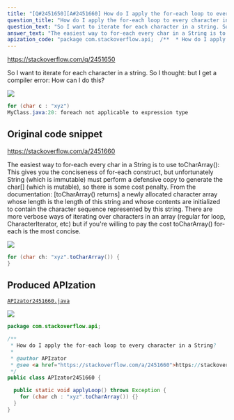 ```yaml
---
title: "[Q#2451650][A#2451660] How do I apply the for-each loop to every character in a String?"
question_title: "How do I apply the for-each loop to every character in a String?"
question_text: "So I want to iterate for each character in a string. So I thought: but I get a compiler error: How can I do this?"
answer_text: "The easiest way to for-each every char in a String is to use toCharArray(): This gives you the conciseness of for-each construct, but unfortunately String (which is immutable) must perform a defensive copy to generate the char[] (which is mutable), so there is some cost penalty. From the documentation: [toCharArray() returns] a newly allocated character array whose length is the length of this string and whose contents are initialized to contain the character sequence represented by this string. There are more verbose ways of iterating over characters in an array (regular for loop, CharacterIterator, etc) but if you're willing to pay the cost toCharArray() for-each is the most concise."
apization_code: "package com.stackoverflow.api;  /**  * How do I apply the for-each loop to every character in a String?  *  * @author APIzator  * @see <a href=\"https://stackoverflow.com/a/2451660\">https://stackoverflow.com/a/2451660</a>  */ public class APIzator2451660 {    public static void applyLoop() throws Exception {     for (char ch : \"xyz\".toCharArray()) {}   } }"
---
```


https://stackoverflow.com/q/2451650

So I want to iterate for each character in a string.
So I thought:
but I get a compiler error:
How can I do this?


<div class="code-logo"><img src="/stackoverflow.png" /></div>

```java
for (char c : "xyz")
MyClass.java:20: foreach not applicable to expression type
```


## Original code snippet

https://stackoverflow.com/a/2451660

The easiest way to for-each every char in a String is to use toCharArray():
This gives you the conciseness of for-each construct, but unfortunately String (which is immutable) must perform a defensive copy to generate the char[] (which is mutable), so there is some cost penalty.
From the documentation:
[toCharArray() returns] a newly allocated character array whose length is the length of this string and whose contents are initialized to contain the character sequence represented by this string.
There are more verbose ways of iterating over characters in an array (regular for loop, CharacterIterator, etc) but if you&#x27;re willing to pay the cost toCharArray() for-each is the most concise.

<div class="code-logo"><img src="/stackoverflow.png" /></div>

```java
for (char ch: "xyz".toCharArray()) {
}
```

## Produced APIzation

[`APIzator2451660.java`](https://github.com/blind-papers/apization-temp-data/raw/main/search/APIzator2451660.java)

<div class="code-logo"><img src="/apizator.png" /></div>

```java
package com.stackoverflow.api;

/**
 * How do I apply the for-each loop to every character in a String?
 *
 * @author APIzator
 * @see <a href="https://stackoverflow.com/a/2451660">https://stackoverflow.com/a/2451660</a>
 */
public class APIzator2451660 {

  public static void applyLoop() throws Exception {
    for (char ch : "xyz".toCharArray()) {}
  }
}

```